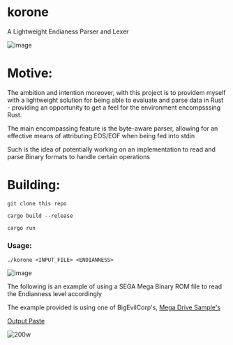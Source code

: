 # korone
A Lightweight Endianess Parser and Lexer

![image](https://github.com/user-attachments/assets/7e120d96-6a6e-4afc-9203-7b76f55e2546)

# Motive:

The ambition and intention moreover, with this project is to providem myself with a lightweight solution for being able
to evaluate and parse data in Rust - providing an opportunity to get a feel for the environment encompsssing Rust.

The main encompassing feature is the byte-aware parser, allowing for an effective means of attributing EOS/EOF when being fed into stdin

Such is the idea of potentially working on an implementation to read and parse Binary formats to handle certain operations

# Building:

```
git clone this repo

cargo build --release

cargo run
```

### Usage:

``./korone <INPUT_FILE> <ENDIANNESS>`` 

![image](https://github.com/user-attachments/assets/5d8c0abd-2268-40d6-a5b0-bd44b560df48)


The following is an example of using a SEGA Mega Binary ROM file to read the Endianness level accordingly

The example provided is using one of BigEvilCorp's, [Mega Drive Sample's](https://github.com/BigEvilCorporation/megadrive_samples) 

[Output Paste](https://pastebin.com/MQsigh4D)

![200w](https://github.com/user-attachments/assets/8ceb109a-49a1-4caa-a3a0-5770d0911c81)
